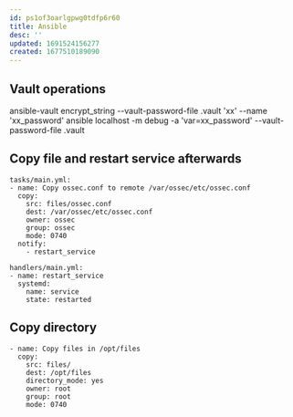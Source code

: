 ```yaml
---
id: ps1of3oarlgpwg0tdfp6r60
title: Ansible
desc: ''
updated: 1691524156277
created: 1677510189090
---
```


## Vault operations

ansible-vault encrypt_string --vault-password-file .vault 'xx' --name 'xx_password'
ansible localhost -m debug -a 'var=xx_password' --vault-password-file .vault

## Copy file and restart service afterwards

```
tasks/main.yml:
- name: Copy ossec.conf to remote /var/ossec/etc/ossec.conf
  copy:
    src: files/ossec.conf
    dest: /var/ossec/etc/ossec.conf
    owner: ossec
    group: ossec
    mode: 0740
  notify:
    - restart_service

handlers/main.yml:
- name: restart_service
  systemd:
    name: service
    state: restarted
```

## Copy directory

```
- name: Copy files in /opt/files
  copy:
    src: files/
    dest: /opt/files
    directory_mode: yes
    owner: root
    group: root
    mode: 0740
```

